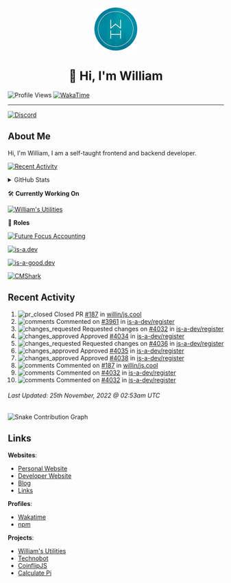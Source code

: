 <p align="center">
  <a href="https://williamharrison.me">
    <img src="https://raw.githubusercontent.com/WilliamDavidHarrison/WilliamDavidHarrison/main/assets/logo.png" height="100" width="100">
  </a>
</p>

<h1 align="center">👋 Hi, I'm William</h1>

![Profile Views](https://komarev.com/ghpvc/?username=williamdavidharrison&color=blue&style=for-the-badge)
[![WakaTime](https://wakatime.com/badge/user/817e29c1-e1ac-4adc-936b-37bfa447c165.svg?style=for-the-badge)](https://wakatime.com/@wh)

---

[![Discord](https://lanyard.cnrad.dev/api/853158265466257448)](https://discord.com/users/853158265466257448)

## About Me
Hi, I'm William, I am a self-taught frontend and backend developer.

[![Recent Activity](https://img.shields.io/badge/-Recent%20Activity-333333?style=for-the-badge&logo=github)](https://github.williamharrison.dev/recent-activity)

<details>
  <summary>GitHub Stats</summary>
<br>

  ![GitHub Stats](https://github-readme-stats.vercel.app/api?username=williamdavidharrison&theme=algolia&show_icons=true&border_radius=8&count_private=true&include_all_commits=true)

  ![Top Languages](https://github-readme-stats.vercel.app/api/top-langs/?username=williamdavidharrison&theme=algolia&layout=compact&border_radius=8)

  ![GitHub Streak](https://streak-stats.demolab.com/?user=WilliamDavidHarrison&theme=dark)

</details>

🛠️ **Currently Working On**

[![William's Utilities](https://img.shields.io/badge/-William's%20Utilities-333333?style=for-the-badge)](https://github.com/williamdavidharrison/williams-utilities)

💼 **Roles**

[![Future Focus Accounting](https://img.shields.io/badge/Future%20Focus%20Accounting-Developer-222222?style=for-the-badge)](https://github.com/futurefocusaccounting/website)

[![is-a.dev](https://img.shields.io/badge/is--a.dev-Helper-222222?style=for-the-badge)](https://github.com/is-a-dev/register)

[![is-a-good.dev](https://img.shields.io/badge/is--a--good.dev-Helper-222222?style=for-the-badge)](https://github.com/is-a-good-dev/register)

[![CMShark](https://img.shields.io/badge/CMShark-Alpha%20%26%20Beta%20Tester-222222?style=for-the-badge)](https://github.com/wclarkey/cmshark)

## Recent Activity

<!--RECENT_ACTIVITY:start-->
1. ![pr_closed](https://cdn.jsdelivr.net/gh/Readme-Workflows/Readme-Icons@main/icons/octicons/PullRequestClosed.svg) Closed PR [#187](https://github.com/willin/js.cool/pull/187) in [willin/js.cool](https://github.com/willin/js.cool)
2. ![comments](https://cdn.jsdelivr.net/gh/Readme-Workflows/Readme-Icons@main/icons/octicons/Comment.svg) Commented on [#3961](https://github.com/is-a-dev/register/pull/3961#issuecomment-1326871005) in [is-a-dev/register](https://github.com/is-a-dev/register)
3. ![changes_requested](https://cdn.jsdelivr.net/gh/Readme-Workflows/Readme-Icons@main/icons/octicons/RequestedChanges.svg) Requested changes on [#4032](https://github.com/is-a-dev/register/pull/4032#pullrequestreview-1193680478) in [is-a-dev/register](https://github.com/is-a-dev/register)
4. ![changes_approved](https://cdn.jsdelivr.net/gh/Readme-Workflows/Readme-Icons@main/icons/octicons/ApprovedChanges.svg) Approved [#4034](https://github.com/is-a-dev/register/pull/4034#pullrequestreview-1193680213) in [is-a-dev/register](https://github.com/is-a-dev/register)
5. ![changes_requested](https://cdn.jsdelivr.net/gh/Readme-Workflows/Readme-Icons@main/icons/octicons/RequestedChanges.svg) Requested changes on [#4036](https://github.com/is-a-dev/register/pull/4036#pullrequestreview-1193679804) in [is-a-dev/register](https://github.com/is-a-dev/register)
6. ![changes_approved](https://cdn.jsdelivr.net/gh/Readme-Workflows/Readme-Icons@main/icons/octicons/ApprovedChanges.svg) Approved [#4035](https://github.com/is-a-dev/register/pull/4035#pullrequestreview-1193679562) in [is-a-dev/register](https://github.com/is-a-dev/register)
7. ![changes_approved](https://cdn.jsdelivr.net/gh/Readme-Workflows/Readme-Icons@main/icons/octicons/ApprovedChanges.svg) Approved [#4038](https://github.com/is-a-dev/register/pull/4038#pullrequestreview-1193679230) in [is-a-dev/register](https://github.com/is-a-dev/register)
8. ![comments](https://cdn.jsdelivr.net/gh/Readme-Workflows/Readme-Icons@main/icons/octicons/Comment.svg) Commented on [#187](https://github.com/willin/js.cool/pull/187#issuecomment-1326314812) in [willin/js.cool](https://github.com/willin/js.cool)
9. ![comments](https://cdn.jsdelivr.net/gh/Readme-Workflows/Readme-Icons@main/icons/octicons/Comment.svg) Commented on [#4032](https://github.com/is-a-dev/register/pull/4032#discussion_r1031203906) in [is-a-dev/register](https://github.com/is-a-dev/register)
10. ![comments](https://cdn.jsdelivr.net/gh/Readme-Workflows/Readme-Icons@main/icons/octicons/Comment.svg) Commented on [#4032](https://github.com/is-a-dev/register/pull/4032#discussion_r1031204044) in [is-a-dev/register](https://github.com/is-a-dev/register)
<!--RECENT_ACTIVITY:end-->

<!--RECENT_ACTIVITY:last_update-->
###### Last Updated: 25th November, 2022 @ 02:53am UTC
<!--RECENT_ACTIVITY:last_update_end-->

![Snake Contribution Graph](https://github.com/WilliamDavidHarrison/WilliamDavidHarrison/blob/output/github-contribution-grid-snake.svg)

## Links
**Websites**:
- [Personal Website](https://william.net.au)
- [Developer Website](https://williamharrison.dev)
- [Blog](https://williamharrison.blog)
- [Links](https://williamharrison.me)

**Profiles**:
- [Wakatime](https://wakatime.com/@wh)
- [npm](https://www.npmjs.com/~wdharrison09)

**Projects**:
- [William's Utilities](https://bot.williamharrison.dev)
- [Technobot](https://discord.com/api/oauth2/authorize?client_id=1033614592363995197&permissions=84992&scope=bot%20applications.commands)
- [CoinflipJS](https://coinflip.js.org)
- [Calculate Pi](https://github.williamharrison.dev/pi)
